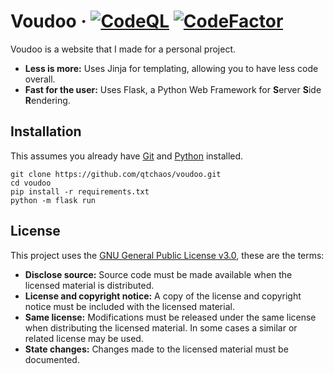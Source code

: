 # Voudoo &middot; [![CodeQL](https://github.com/qtchaos/voudoo/actions/workflows/codeql.yml/badge.svg)](https://github.com/qtchaos/voudoo/actions/workflows/codeql.yml) [![CodeFactor](https://www.codefactor.io/repository/github/qtchaos/voudoo/badge)](https://www.codefactor.io/repository/github/qtchaos/voudoo)

Voudoo is a website that I made for a personal project.

* **Less is more:** Uses Jinja for templating, allowing you to have less code overall.
* **Fast for the user:** Uses Flask, a Python Web Framework for **S**erver **S**ide **R**endering.

## Installation
This assumes you already have [Git](https://git-scm.com/downloads) and [Python](https://www.python.org/) installed.
```
git clone https://github.com/qtchaos/voudoo.git
cd voudoo
pip install -r requirements.txt
python -m flask run
```

## License
This project uses the [GNU General Public License v3.0](https://choosealicense.com/licenses/gpl-3.0/), these are the terms:
* **Disclose source:** Source code must be made available when the licensed material is distributed.
* **License and copyright notice:** A copy of the license and copyright notice must be included with the licensed material.
* **Same license:** Modifications must be released under the same license when distributing the licensed material. In some cases a similar or related license may be used.
* **State changes:** Changes made to the licensed material must be documented.

    
